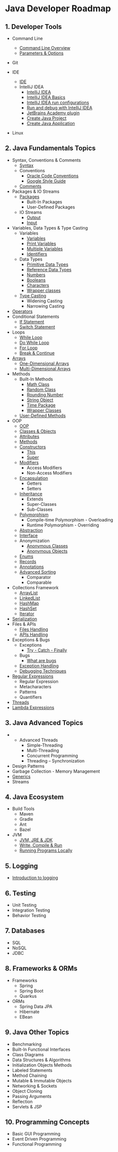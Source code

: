 # Java Developer Roadmap

## 1. Developer Tools

- Command Line
    - [Command Line Overview](https://hyperskill.org/learn/step/8977)
    - [Parameters & Options](https://hyperskill.org/learn/step/9746)
- Git
- IDE
    - [IDE](https://hyperskill.org/learn/step/10996)
    - IntelliJ IDEA
        - [IntelliJ IDEA](https://hyperskill.org/learn/step/37202)
        - [IntelliJ IDEA Basics](https://hyperskill.org/learn/step/5819)
        - [IntelliJ IDEA run configurations](https://hyperskill.org/learn/step/10630)
        - [Run and debug with IntelliJ IDEA](https://hyperskill.org/learn/step/37206)
        - [JetBrains Academy plugin](https://hyperskill.org/learn/step/5839)
        - [Create Java Project](https://www.jetbrains.com/help/idea/new-project-wizard.html)
        - [Create Java Application](https://www.jetbrains.com/help/idea/creating-and-running-your-first-java-application.html)

- Linux

## 2. Java Fundamentals Topics

- Syntax, Conventions & Comments
    - [Syntax](https://www.w3schools.com/java/java_syntax.asp)
    - Conventions
        - [Oracle Code Conventions](https://www.oracle.com/technetwork/java/codeconventions-150003.pdf)
        - [Google Style Guide](https://google.github.io/styleguide/javaguide.html)
    - [Comments](https://www.w3schools.com/java/java_comments.asp)
- Packages & IO Streams
    - [Packages](https://www.w3schools.com/java/java_packages.asp)
        - Built-In Packages
        - User-Defined Packages
    - IO Streams
        - [Output](https://www.w3schools.com/java/java_output.asp)
        - [Input](https://www.w3schools.com/java/java_user_input.asp)
- Variables, Data Types & Type Casting
    - Variables
        - [Variables](https://www.w3schools.com/java/java_variables.asp)
        - [Print Variables](https://www.w3schools.com/java/java_variables_print.asp)
        - [Multiple Variables](https://www.w3schools.com/java/java_variables_multiple.asp)
        - [Identifiers](https://www.w3schools.com/java/java_variables_identifiers.asp)
    - Data Types
        - [Primitive Data Types](https://www.w3schools.com/java/java_data_types.asp)
        - [Reference Data Types](https://www.w3schools.com/java/java_data_types_non-prim.asp)
        - [Numbers](https://www.w3schools.com/java/java_data_types_numbers.asp)
        - [Booleans](https://www.w3schools.com/java/java_data_types_boolean.asp)
        - [Characters](https://www.w3schools.com/java/java_data_types_characters.asp)
        - [Wrapper classes](https://hyperskill.org/learn/step/3595)
    - [Type Casting](https://www.w3schools.com/java/java_type_casting.asp)
        - Widening Casting
        - Narrowing Casting
- [Operators](https://www.w3schools.com/java/java_operators.asp)
- Conditional Statements
    - [If Statement](https://www.w3schools.com/java/java_conditions.asp)
    - [Switch Statement](https://www.w3schools.com/java/java_switch.asp)
- Loops
    - [While Loop](https://www.w3schools.com/java/java_while_loop.asp)
    - [Do While Loop](https://www.w3schools.com/java/java_while_loop_do.asp)
    - [For Loop](https://www.w3schools.com/java/java_for_loop.asp)
    - [Break & Continue](https://www.w3schools.com/java/java_break.asp)
- [Arrays](https://www.w3schools.com/java/java_arrays.asp)
    - [One-Dimensional Arrays](https://www.w3schools.com/java/java_arrays.asp)
    - [Multi-Dimensional Arrays](https://www.w3schools.com/java/java_arrays_multi.asp)
- Methods
    - Built-In Methods
        - [Math Class](https://www.w3schools.com/java/java_math.asp)
        - [Random Class](https://www.digitalocean.com/community/tutorials/java-random)
        - [Rounding Number](https://www.baeldung.com/java-round-decimal-number)
        - [String Object](https://www.w3schools.com/java/java_strings.asp)
        - [Time Package](https://www.w3schools.com/java/java_date.asp)
        - [Wrapper Classes](https://www.w3schools.com/java/java_wrapper_classes.asp)
    - [User-Defined Methods](https://www.w3schools.com/java/java_methods.asp)
- OOP
    - [OOP](https://www.w3schools.com/java/java_oop.asp)
    - [Classes & Objects](https://www.w3schools.com/java/java_classes.asp)
    - [Attributes](https://www.w3schools.com/java/java_class_attributes.asp)
    - [Methods](https://www.w3schools.com/java/java_class_methods.asp)
    - [Constructors](https://www.w3schools.com/java/java_constructors.asp)
        - [This](https://www.w3schools.com/java/ref_keyword_this.asp)
        - [Super](https://www.w3schools.com/java/ref_keyword_super.asp)
    - [Modifiers](https://www.w3schools.com/java/java_modifiers.asp)
        - Access Modifiers
        - Non-Access Modifiers
    - [Encapsulation](https://www.w3schools.com/java/java_encapsulation.asp)
        - Getters
        - Setters
    - [Inheritance](https://www.w3schools.com/java/java_inheritance.asp)
        - Extends
        - Super-Classes
        - Sub-Classes
    - [Polymorphism](https://www.geeksforgeeks.org/polymorphism-in-java/)
        - Compile-time Polymorphism - Overloading
        - Runtime Polymorphism - Overriding
    - [Abstraction](https://www.w3schools.com/java/java_abstract.asp)
    - [Interface](https://www.w3schools.com/java/java_interface.asp)
    - Anonymization
        - [Anonymous Classes](https://www.baeldung.com/java-anonymous-classes)
        - [Anonymous Objects](https://www.geeksforgeeks.org/anonymous-object-in-java/)
    - [Enums](https://www.w3schools.com/java/java_enums.asp)
    - [Records](https://www.baeldung.com/java-record-keyword)
    - [Annotations](https://www.geeksforgeeks.org/annotations-in-java/)
    - [Advanced Sorting](https://www.w3schools.com/java/java_advanced_sorting.asp)
        - Comparator
        - Comparable
- Collections Framework
    - [ArrayList](https://www.w3schools.com/java/java_arraylist.asp)
    - [LinkedList](https://www.w3schools.com/java/java_linkedlist.asp)
    - [HashMap](https://www.w3schools.com/java/java_hashmap.asp)
    - [HashSet](https://www.w3schools.com/java/java_hashset.asp)
    - [Iterator](https://www.w3schools.com/java/java_iterator.asp)
- [Serialization](https://www.baeldung.com/java-serialization)
- Files & APIs
    - [Files Handling](https://www.w3schools.com/java/java_files.asp)
    - [APIs Handling](https://www.baeldung.com/java-9-http-client)
- Exceptions & Bugs
    - Exceptions
        - [Try - Catch - Finally](https://www.w3schools.com/java/java_try_catch.asp)
    - Bugs
        - [What are bugs](https://hyperskill.org/learn/step/5504)
    - [Exception Handling](https://hyperskill.org/learn/step/3552)
    - [Debugging Techniques](https://hyperskill.org/learn/step/13775)
- [Regular Expressions](https://www.w3schools.com/java/java_regex.asp)
    - Regular Expression
    - Metacharacters
    - Patterns
    - Quantifiers
- [Threads](https://www.w3schools.com/java/java_threads.asp)
- [Lambda Expressions](https://www.w3schools.com/java/java_lambda.asp)

## 3. Java Advanced Topics

- - Advanced Threads
    - Simple-Threading
    - Multi-Threading
    - Concurrent Programming
    - Threading – Synchronization
- Design Patterns
- Garbage Collection - Memory Management
- [Generics](https://hyperskill.org/learn/step/3492)
- Streams

## 4. Java Ecosystem

- Build Tools
    - Maven
    - Gradle
    - Ant
    - Bazel
- JVM
    - [JVM, JRE & JDK](https://hyperskill.org/learn/step/3499)
    - [Write, Compile & Run](https://hyperskill.org/learn/step/3739)
    - [Running Programs Locally](https://hyperskill.org/learn/step/3746)

## 5. Logging

- [Introduction to logging](https://hyperskill.org/learn/step/5538)

## 6. Testing

- Unit Testing
- Integration Testing
- Behavior Testing

## 7. Databases

- SQL
- NoSQL
- JDBC

## 8. Frameworks & ORMs

- Frameworks
    - Spring
    - Spring Boot
    - Quarkus
- ORMs
    - Spring Data JPA
    - Hibernate
    - EBean

## 9. Java Other Topics

- Benchmarking
- Built-In Functional Interfaces
- Class Diagrams
- Data Structures & Algorithms
- Initialization Objects Methods
- Labeled Statements
- Method Chaining
- Mutable & Immutable Objects
- Networking & Sockets
- Object Cloning
- Passing Arguments
- Reflection
- Servlets & JSP

## 10. Programming Concepts

- Basic GUI Programming
- Event Driven Programming
- Functional Programming